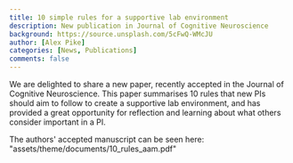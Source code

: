 ```yaml
---
title: 10 simple rules for a supportive lab environment
description: New publication in Journal of Cognitive Neuroscience
background: https://source.unsplash.com/5cFwQ-WMcJU
author: [Alex Pike]
categories: [News, Publications]
comments: false
---
```


We are delighted to share a new paper, recently accepted in the Journal of Cognitive Neuroscience. This paper summarises 10 rules that new PIs should aim to follow to create a supportive lab environment, and has provided a great opportunity for reflection and learning about what others consider important in a PI. 

The authors' accepted manuscript can be seen here: "assets/theme/documents/10_rules_aam.pdf"